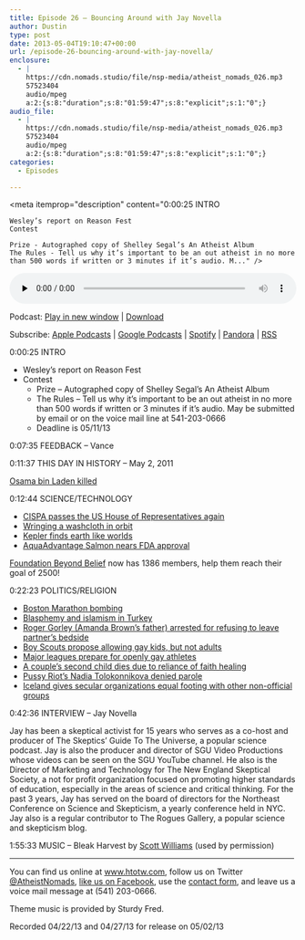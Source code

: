 ```yaml
---
title: Episode 26 – Bouncing Around with Jay Novella
author: Dustin
type: post
date: 2013-05-04T19:10:47+00:00
url: /episode-26-bouncing-around-with-jay-novella/
enclosure:
  - |
    https://cdn.nomads.studio/file/nsp-media/atheist_nomads_026.mp3
    57523404
    audio/mpeg
    a:2:{s:8:"duration";s:8:"01:59:47";s:8:"explicit";s:1:"0";}
audio_file:
  - |
    https://cdn.nomads.studio/file/nsp-media/atheist_nomads_026.mp3
    57523404
    audio/mpeg
    a:2:{s:8:"duration";s:8:"01:59:47";s:8:"explicit";s:1:"0";}
categories:
  - Episodes

---
```

<div itemscope itemtype="http://schema.org/AudioObject">
  <meta itemprop="name" content="Episode 26 – Bouncing Around with Jay Novella" />
  
  <meta itemprop="uploadDate" content="2013-05-04T13:10:47-06:00" />
  
  <meta itemprop="encodingFormat" content="audio/mpeg" />
  
  <meta itemprop="duration" content="PT1H59M47S" />
  
  <meta itemprop="description" content="0:00:25 INTRO

 	Wesley’s report on Reason Fest
 	Contest

 	Prize - Autographed copy of Shelley Segal’s An Atheist Album
 	The Rules - Tell us why it’s important to be an out atheist in no more than 500 words if written or 3 minutes if it’s audio. M..." />
  
  <meta itemprop="contentUrl" content="https://dts.podtrac.com/redirect.mp3/cdn.nomads.studio/file/nsp-media/atheist_nomads_026.mp3" />
  
  <meta itemprop="contentSize" content="54.9" />
  </p> 
  
  <div class="powerpress_player" id="powerpress_player_8281">
    <audio class="wp-audio-shortcode" id="audio-5212-25" preload="none" style="width: 100%;" controls="controls"><source type="audio/mpeg" src="https://dts.podtrac.com/redirect.mp3/cdn.nomads.studio/file/nsp-media/atheist_nomads_026.mp3?_=25" /><a href="https://dts.podtrac.com/redirect.mp3/cdn.nomads.studio/file/nsp-media/atheist_nomads_026.mp3">https://dts.podtrac.com/redirect.mp3/cdn.nomads.studio/file/nsp-media/atheist_nomads_026.mp3</a></audio>
  </div>
</div>

<p class="powerpress_links powerpress_links_mp3">
  Podcast: <a href="https://dts.podtrac.com/redirect.mp3/cdn.nomads.studio/file/nsp-media/atheist_nomads_026.mp3" class="powerpress_link_pinw" target="_blank" title="Play in new window" onclick="return powerpress_pinw('https://htotw.com/?powerpress_pinw=5212-podcast');" rel="nofollow">Play in new window</a> | <a href="https://dts.podtrac.com/redirect.mp3/cdn.nomads.studio/file/nsp-media/atheist_nomads_026.mp3" class="powerpress_link_d" title="Download" rel="nofollow" download="atheist_nomads_026.mp3">Download</a>
</p>

<p class="powerpress_links powerpress_subscribe_links">
  Subscribe: <a href="https://podcasts.apple.com/us/podcast/humanists-take-on-the-world/id530050098?mt=2&ls=1" class="powerpress_link_subscribe powerpress_link_subscribe_itunes" target="_blank" title="Subscribe on Apple Podcasts" rel="nofollow">Apple Podcasts</a> | <a href="https://www.google.com/podcasts?feed=aHR0cDovL2F0aGVpc3Rub21hZHMubGlic3luLmNvbS9yc3M%3D" class="powerpress_link_subscribe powerpress_link_subscribe_googleplay" target="_blank" title="Subscribe on Google Podcasts" rel="nofollow">Google Podcasts</a> | <a href="https://open.spotify.com/show/3LzK2xZGike6Tc1GEMtMbr?si=LieN9SNuTpq96smuaUsH8A" class="powerpress_link_subscribe powerpress_link_subscribe_spotify" target="_blank" title="Subscribe on Spotify" rel="nofollow">Spotify</a> | <a href="https://www.pandora.com/podcast/atheist-nomads/PC:10122?corr=62071012&part=ug" class="powerpress_link_subscribe powerpress_link_subscribe_pandora" target="_blank" title="Subscribe on Pandora" rel="nofollow">Pandora</a> | <a href="https://htotw.com/feed/podcast/" class="powerpress_link_subscribe powerpress_link_subscribe_rss" target="_blank" title="Subscribe via RSS" rel="nofollow">RSS</a>
</p>

0:00:25 INTRO

  * Wesley’s report on Reason Fest
  * Contest 
      * Prize &#8211; Autographed copy of Shelley Segal’s An Atheist Album
      * The Rules &#8211; Tell us why it’s important to be an out atheist in no more than 500 words if written or 3 minutes if it’s audio. May be submitted by email or on the voice mail line at 541-203-0666
      * Deadline is 05/11/13

0:07:35 FEEDBACK &#8211; Vance

0:11:37 THIS DAY IN HISTORY &#8211; May 2, 2011

<a href="http://www.history.com/this-day-in-history/osama-bin-laden-killed-by-us-forces" target="_blank" rel="noopener">Osama bin Laden killed</a>

0:12:44 SCIENCE/TECHNOLOGY

  * <a href="https://www.eff.org/deeplinks/2013/04/us-house-representatives-shamefully-passes-cispa-internet-freedom-advocates" target="_blank" rel="noopener">CISPA passes the US House of Representatives again</a>
  * <a href="http://news.discovery.com/space/what-happens-when-you-wring-out-a-washcloth-in-orbit-130419.htm" target="_blank" rel="noopener">Wringing a washcloth in orbit</a>
  * <a href="http://www.nytimes.com/2013/04/19/science/space/2-new-planets-are-most-earth-like-yet-scientists-say.html?pagewanted=all&_r=0" target="_blank" rel="noopener">Kepler finds earth like worlds</a>
  * <a href="http://blogs.scientificamerican.com/plugged-in/2013/04/26/would-you-eat-aquadvantage-salmon-if-approved/" target="_blank" rel="noopener">AquaAdvantage Salmon nears FDA approval</a>

[Foundation Beyond Belief][1] now has 1386 members, help them reach their goal of 2500!

0:22:23 POLITICS/RELIGION

  * <a href="http://www.rightwingwatch.org/content/erik-rush-kill-all-muslims-response-boston-marathon-attack" target="_blank" rel="noopener">Boston Marathon bombing</a>
  * <a href="http://rt.com/news/islam-challenges-secular-turkey-861/" target="_blank" rel="noopener">Blasphemy and islamism in Turkey</a>
  * <a href="http://www.weareatheism.com/arrested-at-hospital-just-for-wanting-to-hold-his-partners-hand/" target="_blank" rel="noopener">Roger Gorley (Amanda Brown’s father) arrested for refusing to leave partner’s bedside</a>
  * <a href="http://online.wsj.com/article/SB10001424127887323309604578432744155716114.html" target="_blank" rel="noopener">Boy Scouts propose allowing gay kids, but not adults</a>
  * <a href="http://www.nytimes.com/2013/04/12/sports/hockey/nhl-announces-initiative-in-support-of-gay-athletes.html" target="_blank" rel="noopener">Major leagues prepare for openly gay athletes</a>
  * <a href="http://bigstory.ap.org/article/2nd-child-pa-couple-dies-after-only-praying" target="_blank" rel="noopener">A couple&#8217;s second child dies due to reliance of faith healing</a>
  * <a href="http://www.cbsnews.com/8301-504803_162-57581678-10391709/no-parole-for-pussy-riot-band-member/" target="_blank" rel="noopener">Pussy Riot’s Nadia Tolokonnikova denied parole</a>
  * <a href="http://www.secularism.org.uk/blog/2013/01/icelandic-parliament-passes-life-stance-equality-law" target="_blank" rel="noopener">Iceland gives secular organizations equal footing with other non-official groups</a>

0:42:36 INTERVIEW &#8211; Jay Novella

Jay has been a skeptical activist for 15 years who serves as a co-host and producer of The Skeptics&#8217; Guide To The Universe, a popular science podcast. Jay is also the producer and director of SGU Video Productions whose videos can be seen on the SGU YouTube channel. He also is the Director of Marketing and Technology for The New England Skeptical Society, a not for profit organization focused on promoting higher standards of education, especially in the areas of science and critical thinking. For the past 3 years, Jay has served on the board of directors for the Northeast Conference on Science and Skepticism, a yearly conference held in NYC. Jay also is a regular contributor to The Rogues Gallery, a popular science and skepticism blog.

1:55:33 MUSIC &#8211; Bleak Harvest by <a href="http://www.youtube.com/watch?v=KAuPsQLO-M0" target="_blank" rel="noopener">Scott Williams</a> (used by permission)

<hr width="500" />

You can find us online at <a href="https://www.htotw.com/" target="_blank" rel="noopener">www.htotw.com</a>, follow us on Twitter <a href="https://twitter.com/AtheistNomads" target="_blank" rel="noopener">@AtheistNomads</a>, <a href="https://htotw.com/facebook" target="_blank" rel="noopener">like us on Facebook</a>, use the [contact form](https://htotw.com/contact), and leave us a voice mail message at (541) 203-0666.

Theme music is provided by Sturdy Fred.

Recorded 04/22/13 and 04/27/13 for release on 05/02/13

 [1]: http://foundationbeyondbelief.org/